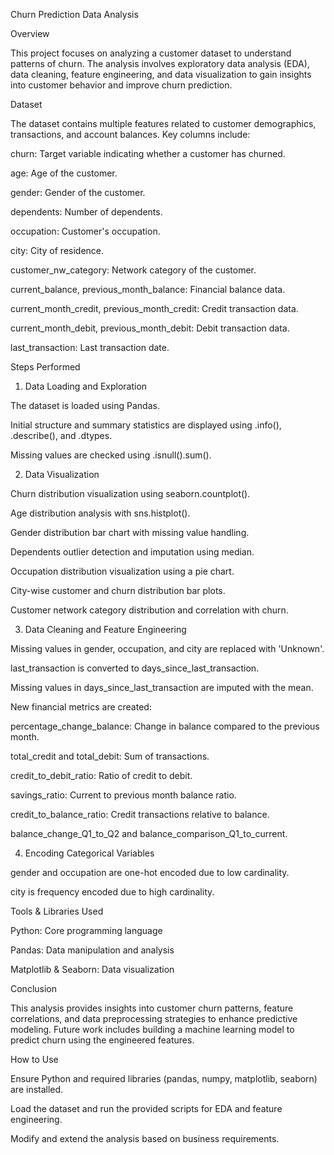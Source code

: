 Churn Prediction Data Analysis

Overview

This project focuses on analyzing a customer dataset to understand patterns of churn. The analysis involves exploratory data analysis (EDA), data cleaning, feature engineering, and data visualization to gain insights into customer behavior and improve churn prediction.

Dataset

The dataset contains multiple features related to customer demographics, transactions, and account balances. Key columns include:

churn: Target variable indicating whether a customer has churned.

age: Age of the customer.

gender: Gender of the customer.

dependents: Number of dependents.

occupation: Customer's occupation.

city: City of residence.

customer_nw_category: Network category of the customer.

current_balance, previous_month_balance: Financial balance data.

current_month_credit, previous_month_credit: Credit transaction data.

current_month_debit, previous_month_debit: Debit transaction data.

last_transaction: Last transaction date.

Steps Performed

1. Data Loading and Exploration

The dataset is loaded using Pandas.

Initial structure and summary statistics are displayed using .info(), .describe(), and .dtypes.

Missing values are checked using .isnull().sum().

2. Data Visualization

Churn distribution visualization using seaborn.countplot().

Age distribution analysis with sns.histplot().

Gender distribution bar chart with missing value handling.

Dependents outlier detection and imputation using median.

Occupation distribution visualization using a pie chart.

City-wise customer and churn distribution bar plots.

Customer network category distribution and correlation with churn.

3. Data Cleaning and Feature Engineering

Missing values in gender, occupation, and city are replaced with 'Unknown'.

last_transaction is converted to days_since_last_transaction.

Missing values in days_since_last_transaction are imputed with the mean.

New financial metrics are created:

percentage_change_balance: Change in balance compared to the previous month.

total_credit and total_debit: Sum of transactions.

credit_to_debit_ratio: Ratio of credit to debit.

savings_ratio: Current to previous month balance ratio.

credit_to_balance_ratio: Credit transactions relative to balance.

balance_change_Q1_to_Q2 and balance_comparison_Q1_to_current.

4. Encoding Categorical Variables

gender and occupation are one-hot encoded due to low cardinality.

city is frequency encoded due to high cardinality.

Tools & Libraries Used

Python: Core programming language

Pandas: Data manipulation and analysis

Matplotlib & Seaborn: Data visualization

Conclusion

This analysis provides insights into customer churn patterns, feature correlations, and data preprocessing strategies to enhance predictive modeling. Future work includes building a machine learning model to predict churn using the engineered features.

How to Use

Ensure Python and required libraries (pandas, numpy, matplotlib, seaborn) are installed.

Load the dataset and run the provided scripts for EDA and feature engineering.

Modify and extend the analysis based on business requirements.

